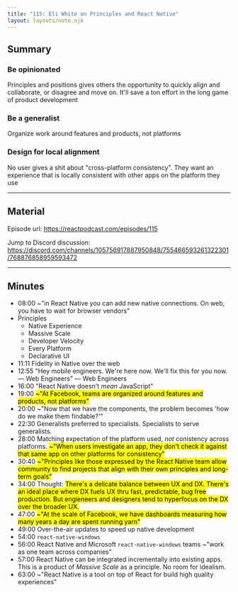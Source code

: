 ```yaml
---
title: "115: Eli White on Principles and React Native"
layout: layouts/note.njk
---
```


## Summary

### Be opinionated

Principles and positions gives others the opportunity to quickly align and collaborate, or disagree and move on. It'll save a ton effort in the long game of product development

### Be a generalist

Organize work around features and products, not platforms

### Design for local alignment

No user gives a shit about "cross-platform consistency". They want an experience that is locally consistent with other apps on the platform they use

---

## Material

Episode url: https://reactpodcast.com/episodes/115

Jump to Discord discussion: https://discord.com/channels/105756917887950848/755466593261322301/768876858959593472

---

## Minutes

- 08:00 ~"in React Native you can add new native connections. On web, you have to wait for browser vendors"
- Principles
  - Native Experience
  - Massive Scale
  - Developer Velocity
  - Every Platform
  - Declarative UI
- 11:11 Fidelity in Native over the web
- 12:55 "Hey mobile engineers. We're here now. We'll fix this for you now. — Web Engineers" — Web Engineers
- 16:00 "React Native doesn't _mean_ JavaScript"
- 19:00 <mark>~"At Facebook, teams are organized around features and products, not platforms"</mark>
- 20:00 ~"Now that we have the components, the problem becomes 'how do we make them findable?'"
- 22:30 Generalists preferred to specialists. Specialists to serve generalists.
- 28:00 Matching expectation of the platform used, _not_ conistency across platforms. <mark>~"When users investigate an app, they don't check it against that same app on other platforms for consistency"</mark>
- 30:40 <mark>~"Principles like those expressed by the React Native team allow community to find projects that align with their own principles and long-term goals"</mark>
- 34:00 Thought: <mark>There's a delicate balance between UX and DX. There's an ideal place where DX fuels UX thru fast, predictable, bug free production. But engieneers and designers tend to hyperfocus on the DX over the broader UX.</mark>
- 47:00 <mark>~"At the scale of Facebook, we have dashboards measuring how many years a day are spent running yarn"</mark>
- 49:00 Over-the-air updates to speed up native development
- 54:00 `react-native-windows`
- 56:00 React Native and Microsoft `react-native-windows` teams ~"work as one team across companies"
- 57:00 React Native can be integrated incrementally into existing apps. This is a product of _Massive Scale_ as a principle. No room for idealism.
- 63:00 ~"React Native is a tool on top of React for build high quality experiences"
